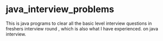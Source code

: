 # java_interview_problems
This is java programs to clear all the basic level interview questions in freshers interview round , which is also what  I have experienced. on java interview.
